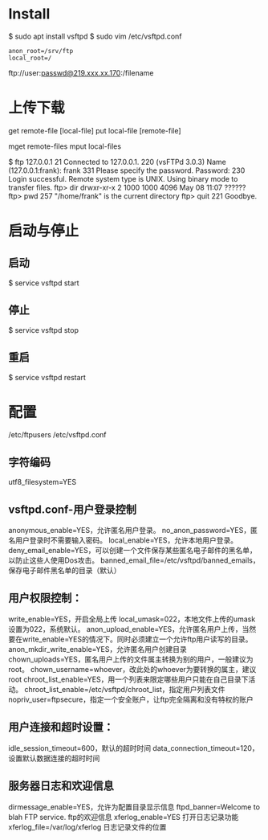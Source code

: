 # Install 

$ sudo apt install vsftpd
$ sudo vim /etc/vsftpd.conf
```
anon_root=/srv/ftp
local_root=/
```

ftp://user:passwd@219.xxx.xx.170:/filename

# 上传下载


get remote-file [local-file]
put local-file [remote-file]

mget remote-files
mput local-files



$ ftp 127.0.0.1 21
Connected to 127.0.0.1.
220 (vsFTPd 3.0.3)
Name (127.0.0.1:frank): frank
331 Please specify the password.
Password:
230 Login successful.
Remote system type is UNIX.
Using binary mode to transfer files.
ftp> dir
drwxr-xr-x    2 1000     1000         4096 May 08 11:07 ??????
ftp> pwd
257 "/home/frank" is the current directory
ftp> quit
221 Goodbye.






# 启动与停止

## 启动
$ service vsftpd start

## 停止
$ service vsftpd stop

## 重启
$ service vsftpd restart




# 配置

/etc/ftpusers
/etc/vsftpd.conf

## 字符编码
utf8_filesystem=YES

## vsftpd.conf-用户登录控制

anonymous_enable=YES，允许匿名用户登录。
no_anon_password=YES，匿名用户登录时不需要输入密码。
local_enable=YES，允许本地用户登录。
deny_email_enable=YES，可以创建一个文件保存某些匿名电子邮件的黑名单，以防止这些人使用Dos攻击。
banned_email_file=/etc/vsftpd/banned_emails，保存电子邮件黑名单的目录（默认）

## 用户权限控制：


write_enable=YES，开启全局上传
local_umask=022，本地文件上传的umask设置为022，系统默认。
anon_upload_enable=YES，允许匿名用户上传，当然要在write_enable=YES的情况下。同时必须建立一个允许ftp用户读写的目录。
anon_mkdir_write_enable=YES，允许匿名用户创建目录
chown_uploads=YES，匿名用户上传的文件属主转换为别的用户，一般建议为root。
chown_username=whoever，改此处的whoever为要转换的属主，建议root
chroot_list_enable=YES，用一个列表来限定哪些用户只能在自己目录下活动。
chroot_list_enable=/etc/vsftpd/chroot_list，指定用户列表文件
nopriv_user=ftpsecure，指定一个安全账户，让ftp完全隔离和没有特权的账户

## 用户连接和超时设置：

idle_session_timeout=600，默认的超时时间
data_connection_timeout=120，设置默认数据连接的超时时间

## 服务器日志和欢迎信息

dirmessage_enable=YES，允许为配置目录显示信息
ftpd_banner=Welcome to blah FTP service. ftp的欢迎信息
xferlog_enable=YES 打开日志记录功能
xferlog_file=/var/log/xferlog  日志记录文件的位置
